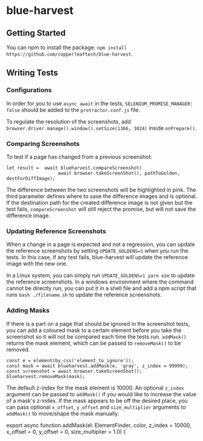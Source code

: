 # blue-harvest

## Getting Started
You can npm to install the package:
`npm install https://github.com/copperleaftech/blue-harvest`.

## Writing Tests
### Configurations
In order for you to use `async await` in the tests, `SELENIUM_PROMISE_MANAGER: false` should be added to the `protractor.conf.js` file.

To regulate the resolution of the screenshots, add 
`browser.driver.manage().window().setSize(1366, 1024)`
 inside `onPrepare()`.
### Comparing Screenshots
To test if a page has changed from a previous screenshot:
```
let result =  await blueharvest.compareScreenshot(
                   await browser.takeScreenShot(), pathToGolden, destForDiffImage);
```
The difference between the two screenshots will be highlighted in pink. The third parameter defines where to save the difference images and is optional. If the destination path
for the created difference image is not given but the test fails, `compareScreenshot` will still reject the promise, but will not save the difference image. 

### Updating Reference Screenshots
When a change in a page is expected and not a regression, you can update the reference screenshots by
setting `UPDATE_GOLDENS=1` when you run the tests. In this case, if any test fails,
blue-harvest will update the reference image with the new one. 

In a Linux system, you can simply run `UPDATE_GOLDENS=1 yarn e2e` to update the reference screenshots. 
In a windows environment where the command cannot be directly run, you can put it in a shell file and
add a npm script that runs `bash ./filename.sh` to update the reference screenshots.

### Adding Masks
If there is a part on a page that should be ignored in the screenshot tests, 
you can add a coloured mask to a certain element before you take the screenshot so it will not be compared each time the tests run.
`addMask()` returns the mask element, which can be passed to `removeMask()` to be removed.
```
const e = element(by.css('element_to_ignore'));
const mask = await blueharvest.addMask(e, 'gray', z_index = 99999);
const screenshot = await browser.takeScreenShot();
blueharvest.removeMask(mask);
```
The default z-index for the mask element is 10000. An optional `z_index` argument can be passed to `addMask()`
 if you would like to increase the value of a mask's z-index. If the mask appears to be off the desired place, 
 you can pass optional `x_offset`, `y_offset` and `size_multiplier` arguments to `addMask()` to move/shape the mask manually. 


export async function addMask(el: ElementFinder, color, z_index = 10000, x_offset = 0, y_offset = 0, size_multiplier = 1.0) {

